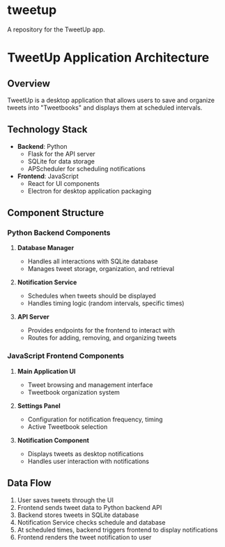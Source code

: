 # tweetup
A repository for the TweetUp app.

# TweetUp Application Architecture

## Overview
TweetUp is a desktop application that allows users to save and organize tweets into "Tweetbooks" and displays them at scheduled intervals.

## Technology Stack
- **Backend**: Python
  - Flask for the API server
  - SQLite for data storage
  - APScheduler for scheduling notifications
- **Frontend**: JavaScript
  - React for UI components
  - Electron for desktop application packaging

## Component Structure

### Python Backend Components
1. **Database Manager**
   - Handles all interactions with SQLite database
   - Manages tweet storage, organization, and retrieval

2. **Notification Service**
   - Schedules when tweets should be displayed
   - Handles timing logic (random intervals, specific times)

3. **API Server**
   - Provides endpoints for the frontend to interact with
   - Routes for adding, removing, and organizing tweets

### JavaScript Frontend Components
1. **Main Application UI**
   - Tweet browsing and management interface
   - Tweetbook organization system

2. **Settings Panel**
   - Configuration for notification frequency, timing
   - Active Tweetbook selection

3. **Notification Component**
   - Displays tweets as desktop notifications
   - Handles user interaction with notifications

## Data Flow
1. User saves tweets through the UI
2. Frontend sends tweet data to Python backend API
3. Backend stores tweets in SQLite database
4. Notification Service checks schedule and database
5. At scheduled times, backend triggers frontend to display notifications
6. Frontend renders the tweet notification to user
